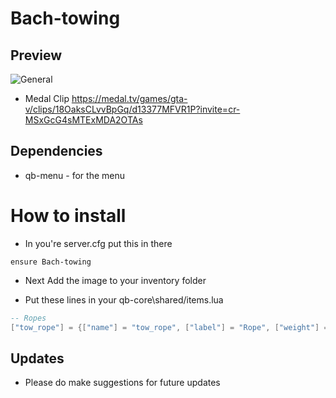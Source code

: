 # Bach-towing
## Preview
  ![General](https://i.imgur.com/E6XjFws.png)
- Medal Clip https://medal.tv/games/gta-v/clips/18OaksCLvvBpGq/d13377MFVR1P?invite=cr-MSxGcG4sMTExMDA2OTAs
## Dependencies
- qb-menu - for the menu

# How to install
- In you're server.cfg put this in there
```
ensure Bach-towing
```

- Next Add the image to your inventory folder

- Put these lines in your qb-core\shared/items.lua

```lua
-- Ropes
["tow_rope"] = {["name"] = "tow_rope", ["label"] = "Rope", ["weight"] = 100, ["type"] = "item", ["image"] = "tow_rope.png", ["unique"] = true, ["useable"] = true, ["shouldClose"] = false, ["combinable"] = nil, ["description"] = "Towing rope for cars"},
```
## Updates
- Please do make suggestions for future updates
